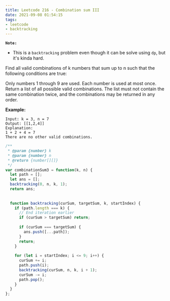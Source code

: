 ```yaml
---
title: Leetcode 216 - Combination sum III
date: 2021-09-08 01:54:15
tags:
- leetcode
- backtracking
---
```

**`Note:`**
- This is a `backtracking` problem even though it can be solve using `dp`, but it's kinda hard.

Find all valid combinations of k numbers that sum up to n such that the following conditions are true:

Only numbers 1 through 9 are used.
Each number is used at most once.
Return a list of all possible valid combinations. The list must not contain the same combination twice, and the combinations may be returned in any order.

**Example:**
```
Input: k = 3, n = 7
Output: [[1,2,4]]
Explanation:
1 + 2 + 4 = 7
There are no other valid combinations.
```

```javascript
/**
 * @param {number} k
 * @param {number} n
 * @return {number[][]}
 */
var combinationSum3 = function(k, n) {
  let path = [];
  let ans = [];
  backtracking(0, n, k, 1);
  return ans;
  
  
  function backtracking(curSum, targetSum, k, startIndex) {
    if (path.length === k) {
      // End iteration earlier
      if (curSum > targetSum) return;
      
      if (curSum === targetSum) {
        ans.push([...path]);
      }
      return;
    }
    
    for (let i = startIndex; i <= 9; i++) {
      curSum += i;
      path.push(i);
      backtracking(curSum, n, k, i + 1);
      curSum -= i;
      path.pop();
    }
  }
};
```